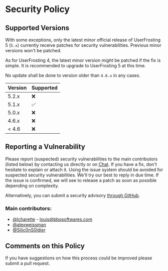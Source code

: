 # Security Policy

## Supported Versions

With some exceptions, only the latest minor official release of UserFrosting 5 (`5.x`) currently receive patches for security vulnerabilities. Previous minor versions won't be patched.

As for UserFrosting 4, the latest minor version _might_ be patched if the fix is simple. It is recommended to upgrade to UserFrosting 5 at this time. 

No update shall be done to version older than `4.6.x` in any cases.

| Version | Supported          |
| ------- | ------------------ |
| 5.2.x   | :x:                |
| 5.1.x   | :white_check_mark: |
| 5.0.x   | :x:                |
| 4.6.x   | :x:                |
| < 4.6   | :x:                |

## Reporting a Vulnerability

Please report (suspected) security vulnerabilities to the main contributors (listed below) by contacting us directly or on [Chat](https://chat.userfrosting.com). 
If you have a fix, don't hesitate to explain or attach it. Using the issue system should be avoided for suspected security vulnerabilities.
We'll try our best to reply in due time. If the issue is confirmed, we will see to release a patch as soon as possible depending on complexity.

Alternatively, you can submit a security advisory [through GitHub](https://github.com/userfrosting/UserFrosting/security/advisories/new).

### Main contributors:
- [@lcharette](https://github.com/lcharette) - louis@bbqsoftwares.com
- [@alexweissman](https://github.com/alexweissman)
- [@Silic0nS0ldier](https://github.com/Silic0nS0ldier)

## Comments on this Policy

If you have suggestions on how this process could be improved please submit a
pull request.
